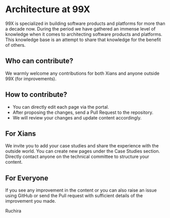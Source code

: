# Architecture at 99X

99X is specialized in building software products and platforms for more than a decade now. During the period we have gathered an immense level of knowledge when it comes to architecting software products and platforms. This knowledge base is an attempt to share that knowledge for the benefit of others.

## Who can contribute?
We warmly welcome any contributions for both Xians and anyone outside 99X (for improvements).

## How to contribute?
- You can directly edit each page via the portal.
- After proposing the changes, send a Pull Request to the repository.
- We will review your changes and update content accordingly.

## For Xians
We invite you to add your case studies and share the experience with the outside world. You can create new pages under the Case Studies section. Directly contact anyone on the technical committee to structure your content.

## For Everyone
If you see any improvement in the content or you can also raise an issue using GitHub or send the Pull request with sufficient details of the improvement you made.

Ruchira
